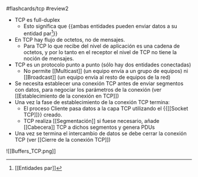 #flashcards/tcp
#review2 

- TCP es full-duplex
	- Esto significa que {{ambas entidades pueden enviar datos a su entidad par[^1]}}
- En TCP hay flujo de octetos, no de mensajes.
	- Para TCP lo que recibe del nivel de aplicación es una cadena de octetos, y por lo tanto en el receptor el nivel de TCP no tiene la noción de mensajes.
- TCP es un protocolo punto a punto (sólo hay dos entidades conectadas)
	- No permite [[Multicast]] (un equipo envía a un grupo de equipos) ni [[Broadcast]] (un equipo envía al resto de equipos de la red)
- Se necesita establecer una conexión TCP antes de enviar segmentos con datos, para negociar los parámetros de la conexión (ver [[Establecimiento de la conexión en TCP]])
- Una vez la fase de establecimiento de la conexión TCP termina:
	- El proceso Cliente pasa datos a la capa TCP utilizando el {{[[Socket TCP]]}} creado.
	- TCP realiza [[Segmentación]] si fuese necesario, añade [[Cabecera]] TCP a dichos segmentos y genera PDUs
- Una vez se termina el intercambio de datos se debe cerrar la conexión TCP (ver [[Cierre de la conexión TCP]])

![[Buffers_TCP.png]]

[^1]: [[Entidades par]]
[^2]: [[Variables de estado en TCP]]